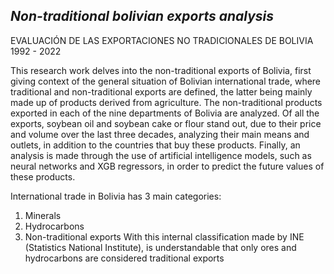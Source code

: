 ## *Non-traditional bolivian exports analysis*

EVALUACIÓN DE LAS EXPORTACIONES NO TRADICIONALES DE BOLIVIA 1992 - 2022

This research work delves into the non-traditional exports of Bolivia, first giving context of the general situation of Bolivian international trade, where traditional and non-traditional exports are defined, the latter being mainly made up of products derived from agriculture. The non-traditional products exported in each of the nine departments of Bolivia are analyzed. Of all the exports, soybean oil and soybean cake or flour stand out, due to their price and volume over the last three decades, analyzing their main means and outlets, in addition to the countries that buy these products. Finally, an analysis is made through the use of artificial intelligence models, such as neural networks and XGB regressors, in order to predict the future values ​​of these products.

International trade in Bolivia has 3 main categories:
1. Minerals
2. Hydrocarbons
3. Non-traditional exports
With this internal classification made by INE (Statistics National Institute), is understandable that only ores and hydrocarbons are considered traditional exports